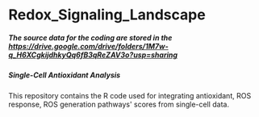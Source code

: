 # Redox_Signaling_Landscape

##### The source data for the coding are stored in the https://drive.google.com/drive/folders/1M7w-q_H6XCgkijdhkyQq6fB3qReZAV3o?usp=sharing

##### Single-Cell Antioxidant Analysis

This repository contains the R code used for integrating antioxidant, ROS response, ROS generation pathways' scores from single-cell data.








